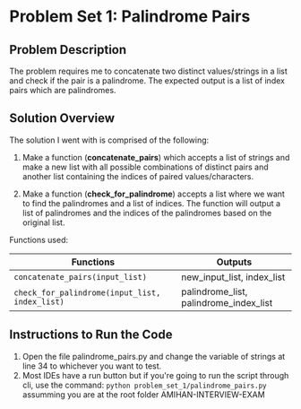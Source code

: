 # Problem Set 1: Palindrome Pairs
 ## Problem Description
 The problem requires me to concatenate two distinct values/strings in a list and check if the pair is a palindrome. The expected output is a list of index pairs which are palindromes.

 ## Solution Overview
 The solution I went with is comprised of the following:
 1. Make a function (<b>concatenate_pairs</b>) which accepts a list of strings and make a new list with all possible combinations of distinct pairs and another list containing the indices of paired values/characters.

 2. Make a function (<b>check_for_palindrome</b>) accepts a list where we want to find the palindromes and a list of indices. The function will output a list of palindromes and the indices of the palindromes based on the original list.

 Functions used: 


 | Functions  | Outputs |
| ------------- | ------------- |
|  `concatenate_pairs(input_list)` | new_input_list, index_list  |
|  `check_for_palindrome(input_list, index_list)`  | palindrome_list, palindrome_index_list   |

 ## Instructions to Run the Code
1. Open the file palindrome_pairs.py and change the variable of strings at line 34 to whichever you want to test.
2. Most IDEs have a run button but if you're going to run the script through cli, use the command: 
    ```python problem_set_1/palindrome_pairs.py```
assumming you are at the root folder AMIHAN-INTERVIEW-EXAM
